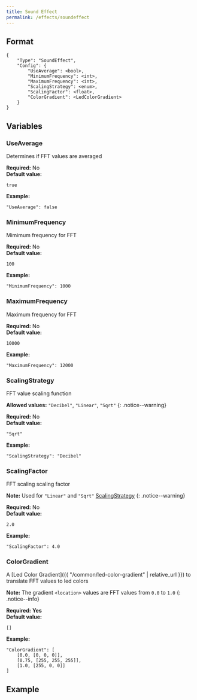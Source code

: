 ```yaml
---
title: Sound Effect
permalink: /effects/soundeffect
---
```


## Format

~~~
{
    "Type": "SoundEffect",
    "Config": {
        "UseAverage": <bool>,
        "MinimumFrequency": <int>,
        "MaximumFrequency": <int>,
        "ScalingStrategy": <enum>,
        "ScalingFactor": <float>,
        "ColorGradient": <LedColorGradient>
    }
}
~~~

## Variables

### UseAverage
<div class="variable-block" markdown="block">

Determines if FFT values are averaged

**Required:** No<br>
**Default value:**
~~~
true
~~~
**Example:**
~~~
"UseAverage": false
~~~

</div>

### MinimumFrequency
<div class="variable-block" markdown="block">

Mimimum frequency for FFT

**Required:** No<br>
**Default value:**
~~~
100
~~~
**Example:**
~~~
"MinimumFrequency": 1000
~~~

</div>

### MaximumFrequency
<div class="variable-block" markdown="block">

Maximum frequency for FFT

**Required:** No<br>
**Default value:**
~~~
10000
~~~
**Example:**
~~~
"MaximumFrequency": 12000
~~~

</div>

### ScalingStrategy
<div class="variable-block" markdown="block">

FFT value scaling function

**Allowed values:** `"Decibel"`, `"Linear"`, `"Sqrt"`
{: .notice--warning}

**Required:** No<br>
**Default value:**
~~~
"Sqrt"
~~~
**Example:**
~~~
"ScalingStrategy": "Decibel"
~~~

</div>

### ScalingFactor
<div class="variable-block" markdown="block">

FFT scaling scaling factor

**Note:** Used for `"Linear"` and `"Sqrt"` [ScalingStrategy](#scalingstrategy)
{: .notice--warning}

**Required:** No<br>
**Default value:**
~~~
2.0
~~~
**Example:**
~~~
"ScalingFactor": 4.0
~~~

</div>

### ColorGradient
<div class="variable-block" markdown="block">

A [Led Color Gradient]({{ "/common/led-color-gradient" | relative_url }}) to translate FFT values to led colors

**Note:** The gradient `<location>` values are FFT values from `0.0` to `1.0`
{: .notice--info}

**Required:** **Yes**<br>
**Default value:**
~~~
[]
~~~
**Example:**
~~~
"ColorGradient": [
    [0.0, [0, 0, 0]],
    [0.75, [255, 255, 255]],
    [1.0, [255, 0, 0]]
]
~~~

</div>

## Example

~~~
~~~